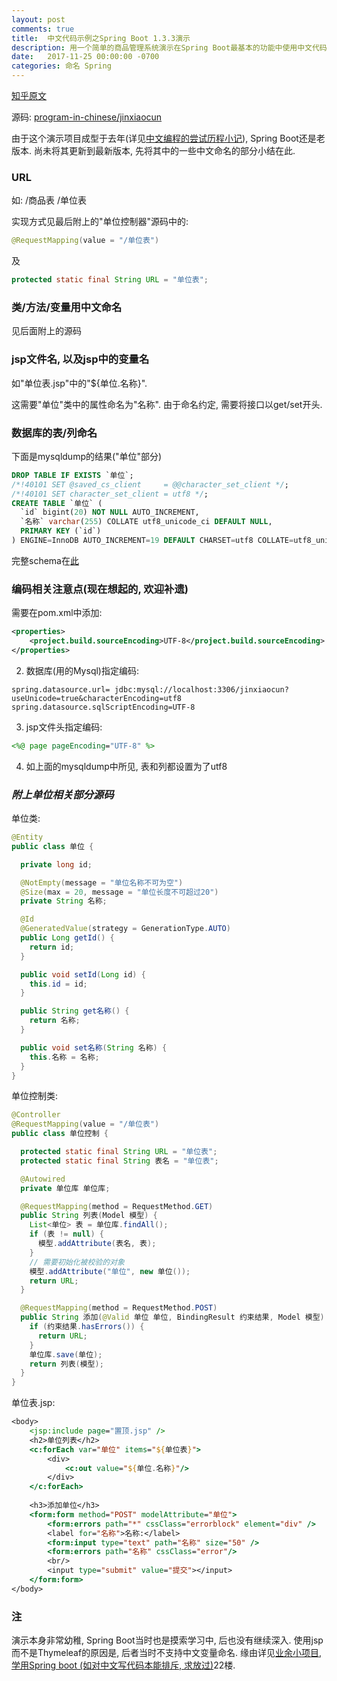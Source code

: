 ```yaml
---
layout: post
comments: true
title:  中文代码示例之Spring Boot 1.3.3演示
description: 用一个简单的商品管理系统演示在Spring Boot最基本的功能中使用中文代码. Demostrate naming in Chinese in the basic features of Spring Boot 1.3.3, with a simple application for goods management.
date:   2017-11-25 00:00:00 -0700
categories: 命名 Spring
---
```


[知乎原文](https://zhuanlan.zhihu.com/p/31417833)

源码: [program-in-chinese/jinxiaocun](https://github.com/program-in-chinese/jinxiaocun)

由于这个演示项目成型于去年(详见[中文编程的尝试历程小记](https://zhuanlan.zhihu.com/p/27537616)), Spring Boot还是老版本. 尚未将其更新到最新版本, 先将其中的一些中文命名的部分小结在此.
### URL

如: /商品表 /单位表

实现方式见最后附上的"单位控制器"源码中的:
```java
@RequestMapping(value = "/单位表")
```
及
```java
protected static final String URL = "单位表";
```
### 类/方法/变量用中文命名

见后面附上的源码
### jsp文件名, 以及jsp中的变量名

如"单位表.jsp"中的"${单位.名称}".

这需要"单位"类中的属性命名为"名称". 由于命名约定, 需要将接口以get/set开头.
### 数据库的表/列命名

下面是mysqldump的结果("单位"部分)
```sql
DROP TABLE IF EXISTS `单位`;
/*!40101 SET @saved_cs_client     = @@character_set_client */;
/*!40101 SET character_set_client = utf8 */;
CREATE TABLE `单位` (
  `id` bigint(20) NOT NULL AUTO_INCREMENT,
  `名称` varchar(255) COLLATE utf8_unicode_ci DEFAULT NULL,
  PRIMARY KEY (`id`)
) ENGINE=InnoDB AUTO_INCREMENT=19 DEFAULT CHARSET=utf8 COLLATE=utf8_unicode_ci;
```
完整schema在[此](https://github.com/program-in-chinese/jinxiaocun/blob/master/MySQL%E6%95%B0%E6%8D%AE%E5%BA%93schema.sql)


### 编码相关注意点(现在想起的, 欢迎补遗)

需要在pom.xml中添加:
```xml
<properties>
	<project.build.sourceEncoding>UTF-8</project.build.sourceEncoding>
</properties>
```
2. 数据库(用的Mysql)指定编码:
```
spring.datasource.url= jdbc:mysql://localhost:3306/jinxiaocun?useUnicode=true&characterEncoding=utf8
spring.datasource.sqlScriptEncoding=UTF-8
```
3. jsp文件头指定编码:
```jsp
<%@ page pageEncoding="UTF-8" %>
```
4. 如上面的mysqldump中所见, 表和列都设置为了utf8


### *附上单位相关部分源码*

单位类:
```java
@Entity
public class 单位 {

  private long id;

  @NotEmpty(message = "单位名称不可为空")
  @Size(max = 20, message = "单位长度不可超过20")
  private String 名称;

  @Id
  @GeneratedValue(strategy = GenerationType.AUTO)
  public Long getId() {
    return id;
  }

  public void setId(Long id) {
    this.id = id;
  }

  public String get名称() {
    return 名称;
  }

  public void set名称(String 名称) {
    this.名称 = 名称;
  }
}
```
单位控制类:
```java
@Controller
@RequestMapping(value = "/单位表")
public class 单位控制 {

  protected static final String URL = "单位表";
  protected static final String 表名 = "单位表";

  @Autowired
  private 单位库 单位库;

  @RequestMapping(method = RequestMethod.GET)
  public String 列表(Model 模型) {
    List<单位> 表 = 单位库.findAll();
    if (表 != null) {
      模型.addAttribute(表名, 表);
    }
    // 需要初始化被校验的对象
    模型.addAttribute("单位", new 单位());
    return URL;
  }

  @RequestMapping(method = RequestMethod.POST)
  public String 添加(@Valid 单位 单位, BindingResult 约束结果, Model 模型) {
    if (约束结果.hasErrors()) {
      return URL;
    }
    单位库.save(单位);
    return 列表(模型);
  }
}
```
单位表.jsp:
```jsp
<body>
	<jsp:include page="置顶.jsp" />
	<h2>单位列表</h2>
	<c:forEach var="单位" items="${单位表}">
		<div>
			<c:out value="${单位.名称}"/>
		</div>
	</c:forEach>
	
	<h3>添加单位</h3>
	<form:form method="POST" modelAttribute="单位">
		<form:errors path="*" cssClass="errorblock" element="div" />
		<label for="名称">名称:</label>
		<form:input type="text" path="名称" size="50" />
		<form:errors path="名称" cssClass="error"/>
		<br/>
		<input type="submit" value="提交"></input>
	</form:form>
</body>
```
### 注

演示本身非常幼稚, Spring Boot当时也是摸索学习中, 后也没有继续深入. 使用jsp而不是Thymeleaf的原因是, 后者当时不支持中文变量命名. 缘由详见[业余小项目, 学用Spring boot (如对中文写代码本能排斥, 求放过)](http://tieba.baidu.com/p/4433232983)22楼.